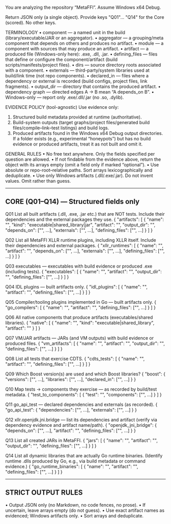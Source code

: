 You are analyzing the repository “MetaFFI”. Assume Windows x64 Debug.

Return JSON only (a single object). Provide keys "Q01"… "Q14" for the Core (scored). No other keys.

TERMINOLOGY
• component — a named unit in the build (library/executable/JAR or an aggregator).
• aggregator — a grouping/meta component that depends on others and produces no artifact.
• module — a component with sources that may produce an artifact.
• artifact — a produced file (Windows-only here): .exe, .dll, .jar.
• defining_files — files that define or configure the component/artifact (build scripts/manifests/project files).
• dirs — source directory roots associated with a component.
• externals — third-party/system libraries used at build/link time (not repo components).
• declared_in — files where a dependency or external is recorded (build configs, project files, link fragments).
• output_dir — directory that contains the produced artifact.
• dependency graph — directed edges A → B mean “A depends_on B”.
• Windows-only — report only .exe/.dll/.jar (no .so, .dylib).

EVIDENCE POLICY (tool-agnostic)
Use evidence only:
1) Structured build metadata provided at runtime (authoritative).
2) Build-system outputs (target graphs/project files/generated build files/compile–link–test listings) and build logs.
3) Produced artifacts found in the Windows x64 Debug output directories.
If a folder exists (e.g., experimental “honeypots”) but has no build evidence or produced artifacts, treat it as not built and omit it.

GENERAL RULES
• No free text anywhere. Only the fields specified per question are allowed.
• If not findable from the evidence above, return the object with its arrays empty (omit a field only if marked “optional”).
• Use absolute or repo-root–relative paths. Sort arrays lexicographically and deduplicate.
• Use only Windows artifacts (.dll/.exe/.jar). Do not invent values. Omit rather than guess.

--------------------
CORE (Q01–Q14) — Structured fields only
--------------------
Q01  List all built artifacts (.dll, .exe, .jar etc.) that are NOT tests. Include their dependencies and the external packages they use.
{
  "artifacts": [
    { "name": "<string>", "kind": "executable|shared_library|jar", "artifact": "<file>", "output_dir": "<path>",
      "depends_on": ["<component>", ...], "externals": ["<package>", ...], "defining_files": ["<path>", ...] }
  ]
}

Q02  List all MetaFFI XLLR runtime plugins, including XLLR itself. Include their dependencies and external packages.
{
  "xllr_runtimes": [
    { "name": "<string>", "artifact": "<file>", "depends_on": ["<component>", ...],
      "externals": ["<package>", ...], "defining_files": ["<path>", ...] }
  ]
}

Q03  executables — executables with build evidence or produced .exe (including tests).
{
  "executables": [
    { "name": "<string>", "artifact": "<file>", "output_dir": "<path>", "defining_files": ["<path>", ...] }
  ]
}

Q04  IDL plugins — built artifacts only.
{
  "idl_plugins": [
    { "name": "<string>", "artifact": "<file>", "defining_files": ["<path>", ...] }
  ]
}

Q05  Compiler/tooling plugins implemented in Go — built artifacts only.
{
  "go_compilers": [
    { "name": "<string>", "artifact": "<file>", "defining_files": ["<path>", ...] }
  ]
}

Q06  All native components that produce artifacts (executables/shared libraries).
{
  "native": [
    { "name": "<string>", "kind": "executable|shared_library", "artifact": "<file>" }
  ]
}

Q07  VM/JAR artifacts — JARs (and VM outputs) with build evidence or produced files.
{
  "vm_artifacts": [
    { "name": "<string>", "artifact": "<file>", "output_dir": "<path>", "defining_files": ["<path>", ...] }
  ]
}

Q08  List all tests that exercise CDTS.
{
  "cdts_tests": [
    { "name": "<string>", "artifact": "<file>", "defining_files": ["<path>", ...] }
  ]
}

Q09  Which Boost version(s) are used and which Boost libraries?
{
  "boost": {
    "versions": ["<string>", ...],
    "libraries": ["<string>", ...],
    "declared_in": ["<path>", ...]
  }
}

Q10  Map tests → components they exercise — as recorded by build/test metadata.
{
  "test_to_components": [
    { "test": "<string>", "components": ["<component>", ...] }
  ]
}

Q11  go_api_test — declared dependencies and externals (as recorded).
{
  "go_api_test": { "dependencies": ["<component>", ...], "externals": ["<package>", ...] }
}

Q12  xllr.openjdk.jni.bridge — list its dependencies and artifact (verify via dependency evidence and artifact name/path).
{
  "openjdk_jni_bridge": { "depends_on": ["<component>", ...], "artifact": "<file>", "defining_files": ["<path>", ...] }
}

Q13  List all created JARs in MetaFFI.
{
  "jars": [
    { "name": "<string>", "artifact": "<file>", "output_dir": "<path>", "defining_files": ["<path>", ...] }
  ]
}

Q14  List all dynamic libraries that are actually Go runtime binaries.
(Identify runtime .dlls produced by Go, e.g., via build metadata or command evidence.)
{
  "go_runtime_binaries": [
    { "name": "<string>", "artifact": "<file>", "defining_files": ["<path>", ...] }
  ]
}

--------------------
STRICT OUTPUT RULES
--------------------
• Output JSON only (no Markdown, no code fences, no prose).
• If uncertain, leave arrays empty (do not guess).
• Use exact artifact names as evidenced; Windows artifacts only.
• Sort arrays and deduplicate.